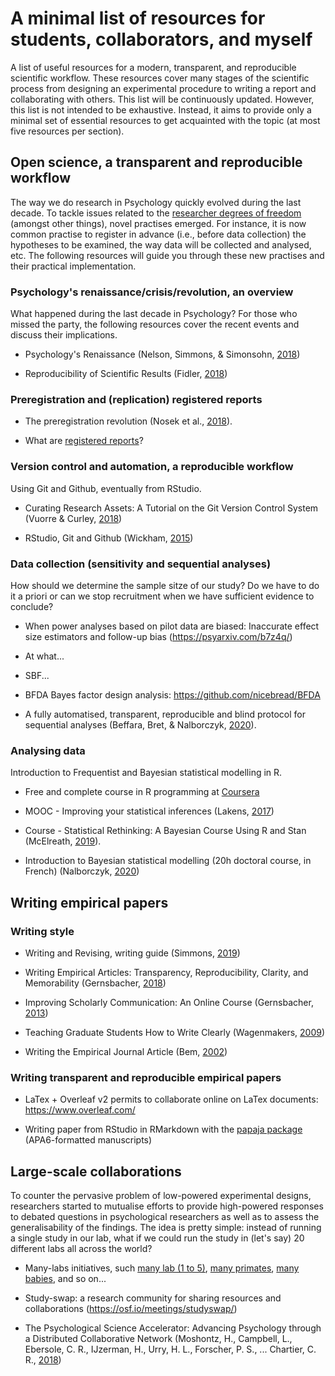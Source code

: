 # A minimal list of resources for students, collaborators, and myself

A list of useful resources for a modern, transparent, and reproducible scientific workflow. These resources cover many stages of the scientific process from designing an experimental procedure to writing a report and collaborating with others. This list will be continuously updated. However, this list is not intended to be exhaustive. Instead, it aims to provide only a minimal set of essential resources to get acquainted with the topic (at most five resources per section).

## Open science, a transparent and reproducible workflow

The way we do research in Psychology quickly evolved during the last decade. To tackle issues related to the [researcher degrees of freedom](https://journals.sagepub.com/doi/full/10.1177/0956797611417632) (amongst other things), novel practises emerged. For instance, it is now common practise to register in advance (i.e., before data collection) the hypotheses to be examined, the way data will be collected and analysed, etc. The following resources will guide you through these new practises and their practical implementation.

### Psychology's renaissance/crisis/revolution, an overview

What happened during the last decade in Psychology? For those who missed the party, the following resources cover the recent events and discuss their implications.

* Psychology's Renaissance (Nelson, Simmons, & Simonsohn, [2018](https://www.annualreviews.org/doi/10.1146/annurev-psych-122216-011836))

* Reproducibility of Scientific Results (Fidler, [2018](https://plato.stanford.edu/entries/scientific-reproducibility/))

### Preregistration and (replication) registered reports

* The preregistration revolution (Nosek et al., [2018](https://www.pnas.org/content/115/11/2600)).

* What are [registered reports](https://cos.io/rr/)? 

### Version control and automation, a reproducible workflow

Using Git and Github, eventually from RStudio.

* Curating Research Assets: A Tutorial on the Git Version Control System (Vuorre & Curley, [2018](https://journals.sagepub.com/doi/abs/10.1177/2515245918754826))

* RStudio, Git and Github (Wickham, [2015](http://r-pkgs.had.co.nz/git.html))

### Data collection (sensitivity and sequential analyses)

How should we determine the sample sitze of our study? Do we have to do it a priori or can we stop recruitment when we have sufficient evidence to conclude?

* When power analyses based on pilot data are biased: Inaccurate effect size estimators and follow-up bias (https://psyarxiv.com/b7z4q/)

* At what...

* SBF...

* BFDA Bayes factor design analysis: https://github.com/nicebread/BFDA

* A fully automatised, transparent, reproducible and blind protocol for sequential analyses (Beffara, Bret, & Nalborczyk, [2020](https://osf.io/mwtvk/)).

### Analysing data

Introduction to Frequentist and Bayesian statistical modelling in R.

* Free and complete course in R programming at [Coursera](https://www.coursera.org/learn/r-programming)

* MOOC - Improving your statistical inferences (Lakens, [2017](https://www.coursera.org/learn/statistical-inferences))

* Course - Statistical Rethinking: A Bayesian Course Using R and Stan (McElreath, [2019](https://github.com/rmcelreath/statrethinking_winter2019)).

* Introduction to Bayesian statistical modelling (20h doctoral course, in French) (Nalborczyk, [2020](https://github.com/lnalborczyk/IMSB2020))

## Writing empirical papers

### Writing style

* Writing and Revising, writing guide (Simmons, [2019](http://www.dansimons.com/resources/Simons_on_writing_1.5.pdf))

* Writing Empirical Articles: Transparency, Reproducibility, Clarity, and Memorability (Gernsbacher, [2018](https://journals.sagepub.com/doi/abs/10.1177/2515245918754485))

* Improving Scholarly Communication: An Online Course (Gernsbacher, [2013](https://osf.io/c4xyq/))

* Teaching Graduate Students How to Write Clearly (Wagenmakers, [2009](http://www.ejwagenmakers.com/2009/TeachingTipsWriting.pdf))

* Writing the Empirical Journal Article (Bem, [2002](https://pdfs.semanticscholar.org/0403/b24ae2c7dbe81c05529436167646f1b21c08.pdf))

### Writing transparent and reproducible empirical papers

* LaTex + Overleaf v2 permits to collaborate online on LaTex documents: https://www.overleaf.com/

* Writing paper from RStudio in RMarkdown with the [papaja package](https://github.com/crsh/papaja) (APA6-formatted manuscripts)

## Large-scale collaborations

To counter the pervasive problem of low-powered experimental designs, researchers started to mutualise efforts to provide high-powered responses to debated questions in psychological researchers as well as to assess the generalisability of the findings. The idea is pretty simple: instead of running a single study in our lab, what if we could run the study in (let's say) 20 different labs all across the world?

* Many-labs initiatives, such [many lab (1 to 5)](https://osf.io/89vqh/), [many primates](https://manyprimates.github.io), [many babies](https://manybabies.github.io), and so on...

* Study-swap: a research community for sharing resources and collaborations (https://osf.io/meetings/studyswap/)

* The Psychological Science Accelerator: Advancing Psychology through a Distributed Collaborative Network (Moshontz, H., Campbell, L., Ebersole, C. R., IJzerman, H., Urry, H. L., Forscher, P. S., ... Chartier, C. R., [2018](https://journals.sagepub.com/doi/10.1177/2515245918797607)) 
